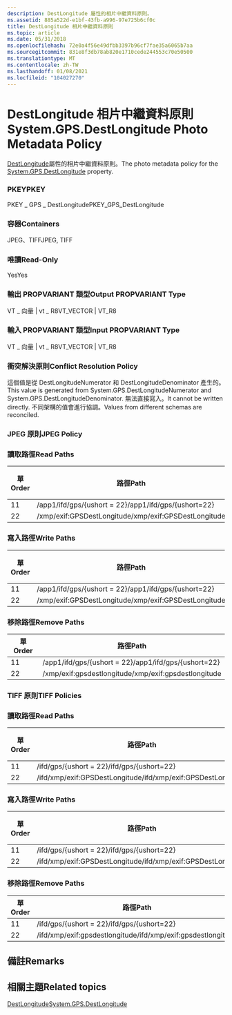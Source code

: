 ```yaml
---
description: DestLongitude 屬性的相片中繼資料原則。
ms.assetid: 885a522d-e1bf-43fb-a996-97e725b6cf0c
title: DestLongitude 相片中繼資料原則
ms.topic: article
ms.date: 05/31/2018
ms.openlocfilehash: 72e0a4f56e49dfbb3397b96cf7fae35a6065b7aa
ms.sourcegitcommit: 831e8f3db78ab820e1710cede244553c70e50500
ms.translationtype: MT
ms.contentlocale: zh-TW
ms.lasthandoff: 01/08/2021
ms.locfileid: "104027270"
---
```

# <a name="systemgpsdestlongitude-photo-metadata-policy"></a><span data-ttu-id="483fb-103">DestLongitude 相片中繼資料原則</span><span class="sxs-lookup"><span data-stu-id="483fb-103">System.GPS.DestLongitude Photo Metadata Policy</span></span>

<span data-ttu-id="483fb-104">[DestLongitude](../properties/props-system-gps-destlongitude.md)屬性的相片中繼資料原則。</span><span class="sxs-lookup"><span data-stu-id="483fb-104">The photo metadata policy for the [System.GPS.DestLongitude](../properties/props-system-gps-destlongitude.md) property.</span></span>

### <a name="pkey"></a><span data-ttu-id="483fb-105">PKEY</span><span class="sxs-lookup"><span data-stu-id="483fb-105">PKEY</span></span>

<span data-ttu-id="483fb-106">PKEY \_ GPS \_ DestLongitude</span><span class="sxs-lookup"><span data-stu-id="483fb-106">PKEY\_GPS\_DestLongitude</span></span>

### <a name="containers"></a><span data-ttu-id="483fb-107">容器</span><span class="sxs-lookup"><span data-stu-id="483fb-107">Containers</span></span>

<span data-ttu-id="483fb-108">JPEG、TIFF</span><span class="sxs-lookup"><span data-stu-id="483fb-108">JPEG, TIFF</span></span>

### <a name="read-only"></a><span data-ttu-id="483fb-109">唯讀</span><span class="sxs-lookup"><span data-stu-id="483fb-109">Read-Only</span></span>

<span data-ttu-id="483fb-110">Yes</span><span class="sxs-lookup"><span data-stu-id="483fb-110">Yes</span></span>

### <a name="output-propvariant-type"></a><span data-ttu-id="483fb-111">輸出 PROPVARIANT 類型</span><span class="sxs-lookup"><span data-stu-id="483fb-111">Output PROPVARIANT Type</span></span>

<span data-ttu-id="483fb-112">VT \_ 向量 \| vt \_ R8</span><span class="sxs-lookup"><span data-stu-id="483fb-112">VT\_VECTOR \| VT\_R8</span></span>

### <a name="input-propvariant-type"></a><span data-ttu-id="483fb-113">輸入 PROPVARIANT 類型</span><span class="sxs-lookup"><span data-stu-id="483fb-113">Input PROPVARIANT Type</span></span>

<span data-ttu-id="483fb-114">VT \_ 向量 \| vt \_ R8</span><span class="sxs-lookup"><span data-stu-id="483fb-114">VT\_VECTOR \| VT\_R8</span></span>

### <a name="conflict-resolution-policy"></a><span data-ttu-id="483fb-115">衝突解決原則</span><span class="sxs-lookup"><span data-stu-id="483fb-115">Conflict Resolution Policy</span></span>

<span data-ttu-id="483fb-116">這個值是從 DestLongitudeNumerator 和 DestLongitudeDenominator 產生的。</span><span class="sxs-lookup"><span data-stu-id="483fb-116">This value is generated from System.GPS.DestLongitudeNumerator and System.GPS.DestLongitudeDenominator.</span></span> <span data-ttu-id="483fb-117">無法直接寫入。</span><span class="sxs-lookup"><span data-stu-id="483fb-117">It cannot be written directly.</span></span> <span data-ttu-id="483fb-118">不同架構的值會進行協調。</span><span class="sxs-lookup"><span data-stu-id="483fb-118">Values from different schemas are reconciled.</span></span>

### <a name="jpeg-policy"></a><span data-ttu-id="483fb-119">JPEG 原則</span><span class="sxs-lookup"><span data-stu-id="483fb-119">JPEG Policy</span></span>

### <a name="read-paths"></a><span data-ttu-id="483fb-120">讀取路徑</span><span class="sxs-lookup"><span data-stu-id="483fb-120">Read Paths</span></span>



| <span data-ttu-id="483fb-121">單</span><span class="sxs-lookup"><span data-stu-id="483fb-121">Order</span></span> | <span data-ttu-id="483fb-122">路徑</span><span class="sxs-lookup"><span data-stu-id="483fb-122">Path</span></span>                       | <span data-ttu-id="483fb-123">磁片格式</span><span class="sxs-lookup"><span data-stu-id="483fb-123">Disk Format</span></span> |
|-------|----------------------------|-------------|
| <span data-ttu-id="483fb-124">1</span><span class="sxs-lookup"><span data-stu-id="483fb-124">1</span></span>     | <span data-ttu-id="483fb-125">/app1/ifd/gps/{ushort = 22}</span><span class="sxs-lookup"><span data-stu-id="483fb-125">/app1/ifd/gps/{ushort=22}</span></span>  |             |
| <span data-ttu-id="483fb-126">2</span><span class="sxs-lookup"><span data-stu-id="483fb-126">2</span></span>     | <span data-ttu-id="483fb-127">/xmp/exif:GPSDestLongitude</span><span class="sxs-lookup"><span data-stu-id="483fb-127">/xmp/exif:GPSDestLongitude</span></span> |             |



 

### <a name="write-paths"></a><span data-ttu-id="483fb-128">寫入路徑</span><span class="sxs-lookup"><span data-stu-id="483fb-128">Write Paths</span></span>



| <span data-ttu-id="483fb-129">單</span><span class="sxs-lookup"><span data-stu-id="483fb-129">Order</span></span> | <span data-ttu-id="483fb-130">路徑</span><span class="sxs-lookup"><span data-stu-id="483fb-130">Path</span></span>                       | <span data-ttu-id="483fb-131">磁片格式</span><span class="sxs-lookup"><span data-stu-id="483fb-131">Disk Format</span></span> |
|-------|----------------------------|-------------|
| <span data-ttu-id="483fb-132">1</span><span class="sxs-lookup"><span data-stu-id="483fb-132">1</span></span>     | <span data-ttu-id="483fb-133">/app1/ifd/gps/{ushort = 22}</span><span class="sxs-lookup"><span data-stu-id="483fb-133">/app1/ifd/gps/{ushort=22}</span></span>  |             |
| <span data-ttu-id="483fb-134">2</span><span class="sxs-lookup"><span data-stu-id="483fb-134">2</span></span>     | <span data-ttu-id="483fb-135">/xmp/exif:GPSDestLongitude</span><span class="sxs-lookup"><span data-stu-id="483fb-135">/xmp/exif:GPSDestLongitude</span></span> |             |



 

### <a name="remove-paths"></a><span data-ttu-id="483fb-136">移除路徑</span><span class="sxs-lookup"><span data-stu-id="483fb-136">Remove Paths</span></span>



| <span data-ttu-id="483fb-137">單</span><span class="sxs-lookup"><span data-stu-id="483fb-137">Order</span></span> | <span data-ttu-id="483fb-138">路徑</span><span class="sxs-lookup"><span data-stu-id="483fb-138">Path</span></span>                       |
|-------|----------------------------|
| <span data-ttu-id="483fb-139">1</span><span class="sxs-lookup"><span data-stu-id="483fb-139">1</span></span>     | <span data-ttu-id="483fb-140">/app1/ifd/gps/{ushort = 22}</span><span class="sxs-lookup"><span data-stu-id="483fb-140">/app1/ifd/gps/{ushort=22}</span></span>  |
| <span data-ttu-id="483fb-141">2</span><span class="sxs-lookup"><span data-stu-id="483fb-141">2</span></span>     | <span data-ttu-id="483fb-142">/xmp/exif:gpsdestlongitude</span><span class="sxs-lookup"><span data-stu-id="483fb-142">/xmp/exif:gpsdestlongitude</span></span> |



 

### <a name="tiff-policies"></a><span data-ttu-id="483fb-143">TIFF 原則</span><span class="sxs-lookup"><span data-stu-id="483fb-143">TIFF Policies</span></span>

### <a name="read-paths"></a><span data-ttu-id="483fb-144">讀取路徑</span><span class="sxs-lookup"><span data-stu-id="483fb-144">Read Paths</span></span>



| <span data-ttu-id="483fb-145">單</span><span class="sxs-lookup"><span data-stu-id="483fb-145">Order</span></span> | <span data-ttu-id="483fb-146">路徑</span><span class="sxs-lookup"><span data-stu-id="483fb-146">Path</span></span>                           | <span data-ttu-id="483fb-147">磁片格式</span><span class="sxs-lookup"><span data-stu-id="483fb-147">Disk Format</span></span> |
|-------|--------------------------------|-------------|
| <span data-ttu-id="483fb-148">1</span><span class="sxs-lookup"><span data-stu-id="483fb-148">1</span></span>     | <span data-ttu-id="483fb-149">/ifd/gps/{ushort = 22}</span><span class="sxs-lookup"><span data-stu-id="483fb-149">/ifd/gps/{ushort=22}</span></span>           |             |
| <span data-ttu-id="483fb-150">2</span><span class="sxs-lookup"><span data-stu-id="483fb-150">2</span></span>     | <span data-ttu-id="483fb-151">/ifd/xmp/exif:GPSDestLongitude</span><span class="sxs-lookup"><span data-stu-id="483fb-151">/ifd/xmp/exif:GPSDestLongitude</span></span> |             |



 

### <a name="write-paths"></a><span data-ttu-id="483fb-152">寫入路徑</span><span class="sxs-lookup"><span data-stu-id="483fb-152">Write Paths</span></span>



| <span data-ttu-id="483fb-153">單</span><span class="sxs-lookup"><span data-stu-id="483fb-153">Order</span></span> | <span data-ttu-id="483fb-154">路徑</span><span class="sxs-lookup"><span data-stu-id="483fb-154">Path</span></span>                           | <span data-ttu-id="483fb-155">磁片格式</span><span class="sxs-lookup"><span data-stu-id="483fb-155">Disk Format</span></span> |
|-------|--------------------------------|-------------|
| <span data-ttu-id="483fb-156">1</span><span class="sxs-lookup"><span data-stu-id="483fb-156">1</span></span>     | <span data-ttu-id="483fb-157">/ifd/gps/{ushort = 22}</span><span class="sxs-lookup"><span data-stu-id="483fb-157">/ifd/gps/{ushort=22}</span></span>           |             |
| <span data-ttu-id="483fb-158">2</span><span class="sxs-lookup"><span data-stu-id="483fb-158">2</span></span>     | <span data-ttu-id="483fb-159">/ifd/xmp/exif:GPSDestLongitude</span><span class="sxs-lookup"><span data-stu-id="483fb-159">/ifd/xmp/exif:GPSDestLongitude</span></span> |             |



 

### <a name="remove-paths"></a><span data-ttu-id="483fb-160">移除路徑</span><span class="sxs-lookup"><span data-stu-id="483fb-160">Remove Paths</span></span>



| <span data-ttu-id="483fb-161">單</span><span class="sxs-lookup"><span data-stu-id="483fb-161">Order</span></span> | <span data-ttu-id="483fb-162">路徑</span><span class="sxs-lookup"><span data-stu-id="483fb-162">Path</span></span>                           |
|-------|--------------------------------|
| <span data-ttu-id="483fb-163">1</span><span class="sxs-lookup"><span data-stu-id="483fb-163">1</span></span>     | <span data-ttu-id="483fb-164">/ifd/gps/{ushort = 22}</span><span class="sxs-lookup"><span data-stu-id="483fb-164">/ifd/gps/{ushort=22}</span></span>           |
| <span data-ttu-id="483fb-165">2</span><span class="sxs-lookup"><span data-stu-id="483fb-165">2</span></span>     | <span data-ttu-id="483fb-166">/ifd/xmp/exif:gpsdestlongitude</span><span class="sxs-lookup"><span data-stu-id="483fb-166">/ifd/xmp/exif:gpsdestlongitude</span></span> |



 

## <a name="remarks"></a><span data-ttu-id="483fb-167">備註</span><span class="sxs-lookup"><span data-stu-id="483fb-167">Remarks</span></span>

## <a name="related-topics"></a><span data-ttu-id="483fb-168">相關主題</span><span class="sxs-lookup"><span data-stu-id="483fb-168">Related topics</span></span>

<dl> <dt>

[<span data-ttu-id="483fb-169">DestLongitude</span><span class="sxs-lookup"><span data-stu-id="483fb-169">System.GPS.DestLongitude</span></span>](../properties/props-system-gps-destlongitude.md)
</dt> </dl>

 

 

